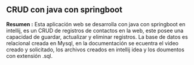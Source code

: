 ## CRUD con java con springboot ##
**Resumen :**
Esta aplicación web se desarrolla con java con springboot en intellij, es un CRUD de registros de contactos en la web, este posee una capacidad de guardar, actualizar y eliminar registros.
La base de datos es relacional creada en Mysql, en la documentación se ecuentra el video creado y solicitado, los archivos creados en intellij idea y los doumentos con extensión .sql.
